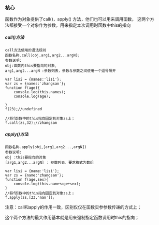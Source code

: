### 核心
  函数作为对象提供了call()，apply() 方法，他们也可以用来调用函数，
  这两个方法都接受一个对象作为参数，用来指定本次调用时函数中this的指向


  ##### call()方法

    call方法使用的语法规则
    函数名称.call(obj,arg1,arg2...argN);
    参数说明:
    obj:函数内this要指向的对象,
    arg1,arg2...argN :参数列表，参数与参数之间使用一个逗号隔开
  ```
  var lisi = {names:'lisi'};
  var zs = {names:'zhangsan'};
  function f(age){
      console.log(this.names);
      console.log(age);
      
  }
  f(23);//undefined
  ​
  //将f函数中的this指向固定到对象zs上；
  f.call(zs,32);//zhangsan
  ```
    
  
  #####  apply()方法
    函数名称.apply(obj,[arg1,arg2...,argN])
    参数说明:
    obj :this要指向的对象
    [arg1,arg2...argN] : 参数列表，要求格式为数组

  ```
  var lisi = {name:'lisi'}; 
  var zs = {name:'zhangsan'}; 
  function f(age,sex){
      console.log(this.name+age+sex); 
  }
  //将f函数中的this指向固定到对象zs上；
  f.apply(zs,[23,'nan']);
  ```

  注意：call和apply的作用一致，区别仅仅在函数实参参数传递的方式上；

  这个两个方法的最大作用基本就是用来强制指定函数调用时this的指向；